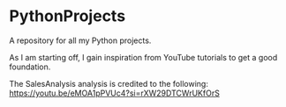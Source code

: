 # PythonProjects
A repository for all my Python projects.

As I am starting off, I gain inspiration from YouTube tutorials to get a good foundation.

The SalesAnalysis analysis is credited to the following: https://youtu.be/eMOA1pPVUc4?si=rXW29DTCWrUKfOrS
